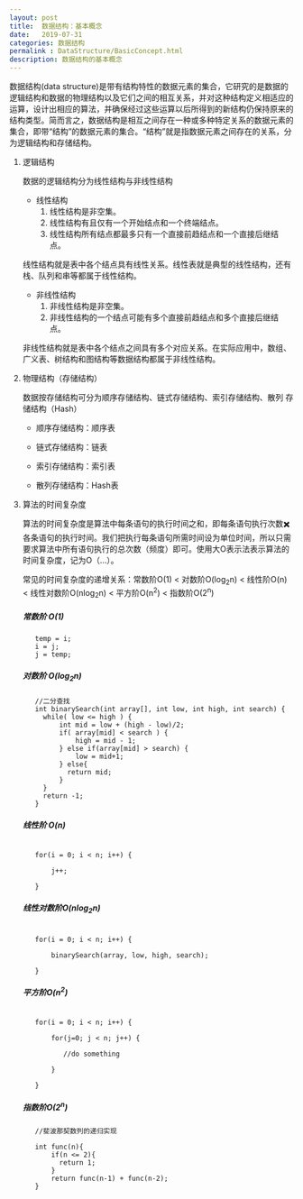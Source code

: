 ```yaml
---
layout: post
title:  数据结构：基本概念
date:   2019-07-31
categories: 数据结构
permalink : DataStructure/BasicConcept.html
description: 数据结构的基本概念
---
```


数据结构(data structure)是带有结构特性的数据元素的集合，它研究的是数据的逻辑结构和数据的物理结构以及它们之间的相互关系，并对这种结构定义相适应的运算，设计出相应的算法，并确保经过这些运算以后所得到的新结构仍保持原来的结构类型。简而言之，数据结构是相互之间存在一种或多种特定关系的数据元素的集合，即带“结构”的数据元素的集合。“结构”就是指数据元素之间存在的关系，分为逻辑结构和存储结构。

1. 逻辑结构

    

   数据的逻辑结构分为线性结构与非线性结构

   + 线性结构
     1. 线性结构是非空集。
     2. 线性结构有且仅有一个开始结点和一个终端结点。
     3. 线性结构所有结点都最多只有一个直接前趋结点和一个直接后继结点。

   ​        线性结构就是表中各个结点具有线性关系。线性表就是典型的线性结构，还有栈、队列和串等都属于线性结构。

   + 非线性结构
     1. 非线性结构是非空集。
     2. 非线性结构的一个结点可能有多个直接前趋结点和多个直接后继结点。

   ​        非线性结构就是表中各个结点之间具有多个对应关系。在实际应用中，数组、广义表、树结构和图结构等数据结构都属于非线性结构。

   

2. 物理结构（存储结构）

  

   数据按存储结构可分为顺序存储结构、链式存储结构、索引存储结构、散列    存储结构（Hash）
   
   - 顺序存储结构：顺序表
   
   - 链式存储结构：链表
   
   - 索引存储结构：索引表
   
   - 散列存储结构：Hash表

     
   
3. 算法的时间复杂度

   算法的时间复杂度是算法中每条语句的执行时间之和，即每条语句执行次数✖️各条语句的执行时间。我们把执行每条语句所需时间设为单位时间，所以只需要求算法中所有语句执行的总次数（频度）即可。使用大O表示法表示算法的时间复杂度，记为O（...）。

   常见的时间复杂度的递增关系：常数阶O(1) < 对数阶O(log<sub>2</sub>n) < 线性阶O(n) < 线性对数阶O(nlog<sub>2</sub>n) < 平方阶O(n<sup>2</sup>) < 指数阶O(2<sup>n</sup>)

   ##### 常数阶 O(1)
   ```
      temp = i;
      i = j;
      j = temp;

   ```
   ##### 对数阶 O(log<sub>2</sub>n)
   ```
      //二分查找  
      int binarySearch(int array[], int low, int high, int search) {
        while( low <= high ) {
            int mid = low + (high - low)/2;
            if( array[mid] < search ) {
                high = mid - 1;
            } else if(array[mid] > search) {
                low = mid+1;
            } else{
              return mid;
            }
        }
        return -1;
      } 

   ```
   ##### 线性阶 O(n)
   ```

      for(i = 0; i < n; i++) {

          j++;

      }

   ```
   ##### 线性对数阶O(nlog<sub>2</sub>n)
   ```

      for(i = 0; i < n; i++) {

          binarySearch(array, low, high, search);

      }

   ```
   ##### 平方阶O(n<sup>2</sup>)

   ```

      for(i = 0; i < n; i++) {

          for(j=0; j < n; j++) {

             //do something 

          }

      }

   ```
   ##### 指数阶O(2<sup>n</sup>)

   ```
      //斐波那契数列的递归实现

      int func(n){
          if(n <= 2){
            return 1;
          }
          return func(n-1) + func(n-2);
      }

   ```

   

   

   

   

   

   

   

   

   

   

   

   

   

   

   

   

   

   

   

   

   

   

   

   

   

   

   

   

   









